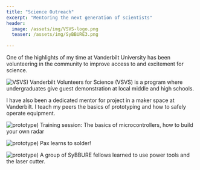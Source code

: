 ```yaml
---
title: "Science Outreach"
excerpt: "Mentoring the next generation of scientists"
header:
  image: /assets/img/VSVS-logo.png
  teaser: /assets/img/SyBBURE3.png
   
---
```


One of the highlights of my time at Vanderbilt University has been volunteering in the community to improve access to and excitement for science. 

![VSVS)](/assets/img/VSVS.jpg)
Vanderbilt Volunteers for Science (VSVS) is a program where undergraduates give guest demonstration at local middle and high schools. 


I have also been a dedicated mentor for project in a maker space at Vanderbilt. I teach my peers the basics of prototyping and how to safely operate equipment. 

![prototype)](/assets/img/SyBBURE1.jpg)
Training session: The basics of microcontrollers,  how to build your own radar

![prototype)](/assets/img/SyBBURE2.jpg)
Pax learns to solder!

![prototype)](/assets/img/SyBBURE3.jpg)
A group of SyBBURE fellows learned to use power tools and the laser cutter.

